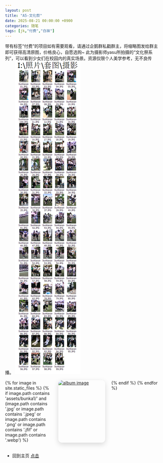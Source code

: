 ```yaml
---
layout: post
title: "A5-文化祭"
date: 2025-08-21 00:00:00 +0900
categories: 随笔
tags: [jk,"付费","白袜"]
---
```


带有标签“付费”的项目如有需要观看，请通过企鹅群私戳群主，将缩略图发给群主即可获得高清原图，价格良心，自愿选购~
此为摄影师yasu所拍摄的“文化祭系列”，可以看到少女们在校园内的真实场景。资源仅限个人美学参考，无不良传播。
![我的图片](/assets/img/sa.png)

<!-- 响应式图片展示（大屏幕三张，手机一张） -->
<style>
  .gallery-responsive {
    display: grid;
    grid-template-columns: repeat(3, 1fr);  /* 默认大屏幕三张 */
    gap: 20px;
    margin: 1rem 0 2rem;
  }
  .gallery-responsive a { 
    display:block; 
    border-radius:12px; 
    overflow:hidden; 
    box-shadow:0 6px 18px rgba(0,0,0,.15); 
  }
  .gallery-responsive img { 
    width:100%; 
    height:auto; 
    object-fit:cover;
    display:block; 
  }

  /* 小屏幕（最大宽度 768px，比如手机和平板竖屏）：改成一行一张 */
  @media (max-width: 768px) {
    .gallery-responsive {
      grid-template-columns: 1fr;
    }
  }
</style>

<div class="gallery-responsive">
  {% for image in site.static_files %}
      {% if image.path contains 'assets/bunka1/' and 
        (image.path contains '.jpg' or 
         image.path contains '.jpeg' or 
         image.path contains '.png' or 
         image.path contains '.jfif' or 
         image.path contains '.webp') %}
      <a href="{{ site.baseurl }}{{ image.path }}" target="_blank" rel="noopener">
        <img src="{{ site.baseurl }}{{ image.path }}" alt="album image" loading="lazy">
      </a>
    {% endif %}
  {% endfor %}
</div>


- 回到主页 [点击](https://cannot5dme.github.io)
